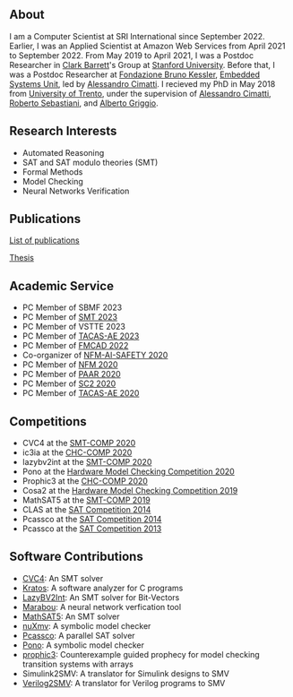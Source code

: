 
## About 

I am a Computer Scientist at SRI International since September 2022. 
Earlier, I was an Applied Scientist at Amazon Web Services from April 2021 to September 2022. 
From May 2019 to April 2021, I was a Postdoc Researcher in [Clark Barrett](https://theory.stanford.edu/~barrett/)'s Group
at [Stanford University](https://www.stanford.edu/). 
Before that, I was a Postdoc Researcher at [Fondazione Bruno Kessler](https://www.fbk.eu),
[Embedded Systems Unit](https://es.fbk.eu), led by [Alessandro Cimatti](https://es.fbk.eu/people/cimatti/).
I recieved my PhD in May 2018 from [University of Trento](https://www.unitn.it/),
under the supervision of [Alessandro Cimatti](https://es.fbk.eu/people/cimatti/),
[Roberto Sebastiani](http://disi.unitn.it/rseba/),
and [Alberto Griggio](https://es.fbk.eu/people/griggio/).


## Research Interests
* Automated Reasoning
* SAT and SAT modulo theories (SMT)
* Formal Methods
* Model Checking
* Neural Networks Verification


## Publications
[List of publications](https://ahmed-irfan.github.io/publications)

[Thesis](https://ahmed-irfan.github.io/thesis)


## Academic Service

* PC Member of SBMF 2023
* PC Member of [SMT 2023](https://smt-workshop.cs.uiowa.edu/2023/index.shtml)
* PC Member of VSTTE 2023
* PC Member of [TACAS-AE 2023](https://tacas.info/artifacts-23.php)
* PC Member of [FMCAD 2022](https://fmcad.org/FMCAD22/)
* Co-organizer of [NFM-AI-SAFETY 2020](https://sites.google.com/stanford.edu/nfm-ai-safety-20/)
* PC Member of [NFM 2020](https://ti.arc.nasa.gov/events/nfm-2020/)
* PC Member of [PAAR 2020](http://paar2020.gforge.inria.fr/)
* PC Member of [SC2 2020](http://www.sc-square.org/CSA/workshop5.html)
* PC Member of [TACAS-AE 2020](https://www.etaps.org/2020/tacas)


## Competitions

* CVC4 at the [SMT-COMP 2020](https://smt-comp.github.io/2020/)
* ic3ia at the [CHC-COMP 2020](https://chc-comp.github.io/2020/)
* lazybv2int at the [SMT-COMP 2020](https://smt-comp.github.io/2020/)
* Pono at the [Hardware Model Checking Competition 2020](http://fmv.jku.at/hwmcc20/)
* Prophic3 at the [CHC-COMP 2020](https://chc-comp.github.io/2020/)
* Cosa2 at the [Hardware Model Checking Competition 2019](http://fmv.jku.at/hwmcc19/)
* MathSAT5 at the [SMT-COMP 2019](https://smt-comp.github.io/2019/)
* CLAS at the [SAT Competition 2014](http://www.satcompetition.org/2014/)
* Pcassco at the [SAT Competition 2014](http://www.satcompetition.org/2014/)
* Pcassco at the [SAT Competition 2013](http://www.satcompetition.org/2013/)


## Software Contributions

* [CVC4](https://cvc4.github.io/): An SMT solver
* [Kratos](https://es.fbk.eu/tools/kratos): A software analyzer for C programs
* [LazyBV2Int](https://github.com/yoni206/lazybv2int): An SMT solver for Bit-Vectors
* [Marabou](https://github.com/NeuralNetworkVerification/Marabou): A neural network verfication tool
* [MathSAT5](https://mathsat.fbk.eu/): An SMT solver
* [nuXmv](https://nuxmv.fbk.eu/): A symbolic model checker
* [Pcassco](http://tools.computational-logic.org/content/riss.php): A parallel SAT solver
* [Pono](https://github.com/upscale-project/pono): A symbolic model checker
* [prophic3](https://github.com/makaimann/prophic3): Counterexample guided prophecy for model checking transition systems with arrays
* Simulink2SMV: A translator for Simulink designs to SMV
* [Verilog2SMV](https://es.fbk.eu/tools/verilog2smv): A translator for Verilog programs to SMV
